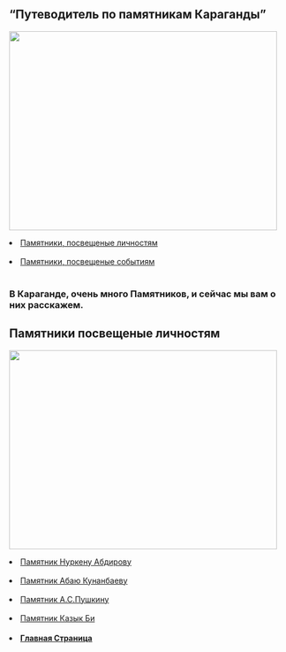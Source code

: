 <!DOCTYPE html>
<html lang="en">
<head>
    <meta charset="UTF-8">
    <meta http-equiv="X-UA-Compatible" content="IE=edge">
    <meta name="viewport" content="width=device-width, initial-scale=1.0">
   
   
    
   
</head>
<body >

  <h2>“Путеводитель по памятникам Караганды”</h2>
  <img class="fig2"   width="485px" height="360px" src="https://upload.wikimedia.org/wikipedia/commons/thumb/2/24/Quartiere_Italia_San_Bortolo_map.jpg/1200px-Quartiere_Italia_San_Bortolo_map.jpg" alt="">

<p class="heading"><li><a  href="secondpage9.html">Памятники, посвещеные личностям</a></li>
  <br>
<li><a  href="secondpage10.html">Памятники, посвещеные событиям</a></li>
<br>
<h3>
В Караганде, очень много Памятников, и сейчас мы вам о них расскажем.
</h3>
</p>

</div>
</ul>
</body>
</html>
<!DOCTYPE html>
<html lang="en">
<head>
    <meta charset="UTF-8">
    <meta http-equiv="X-UA-Compatible" content="IE=edge">
    <meta name="viewport" content="width=device-width, initial-scale=1.0">
   
  <h2>Памятники посвещеные личностям</h2>
    <img class="fig1" width="485px" height="360px" src="https://avatars.mds.yandex.net/i?id=a9cd1b814bf07b8ddd7eaaae8bcf9a2d-5426889-images-thumbs&n=13" alt="">
 
  
<p class="heading"><li><a href="secondpage.html">Памятник Нуркену Абдирову</a></li>
  <br>
<li><a href="secondpage2.html">Памятник Абаю Кунанбаеву</a></li>
<br>
<li><a href="secondpage3.html">Памятник А.С.Пушкину</a></li>
<br>
<li><a href="secondpage4.html">Памятник Казык Би</a></li></p>
<h4><li><a href="Сайт.html">Главная Страница</a></li></h4></p>
</div> 
</ul>

</body>
</html>
